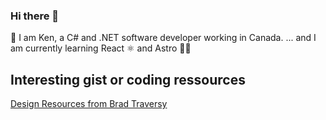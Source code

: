 ### Hi there 👋

🔭 I am Ken, a C# and .NET software developer working in Canada.
... and I am currently learning React ⚛ and Astro 👨‍🚀

## Interesting gist or coding ressources
[Design Resources from Brad Traversy](https://github.com/Key-Wez/design-resources-for-developers/tree/master)


<!--
**Key-Wez/Key-Wez** is a ✨ _special_ ✨ repository because its `README.md` (this file) appears on your GitHub profile.

Here are some ideas to get you started:

## 👷 What I'm currently working on
- I have decided to prepare a personal website

- 🔭 I’m currently working on ...
- 🌱 I’m currently learning ...
- 👯 I’m looking to collaborate on ...
- 🤔 I’m looking for help with ...
- 💬 Ask me about ...
- 📫 How to reach me: ...
- 😄 Pronouns: ...
- ⚡ Fun fact: ...
-->
